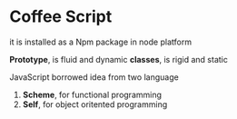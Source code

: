 # Coffee Script

it is installed as a Npm package in node platform

**Prototype**, is fluid and dynamic
**classes**, is rigid and static 

JavaScript borrowed idea from two language

1. **Scheme**, for functional programming
2. **Self**, for object oritented programming
